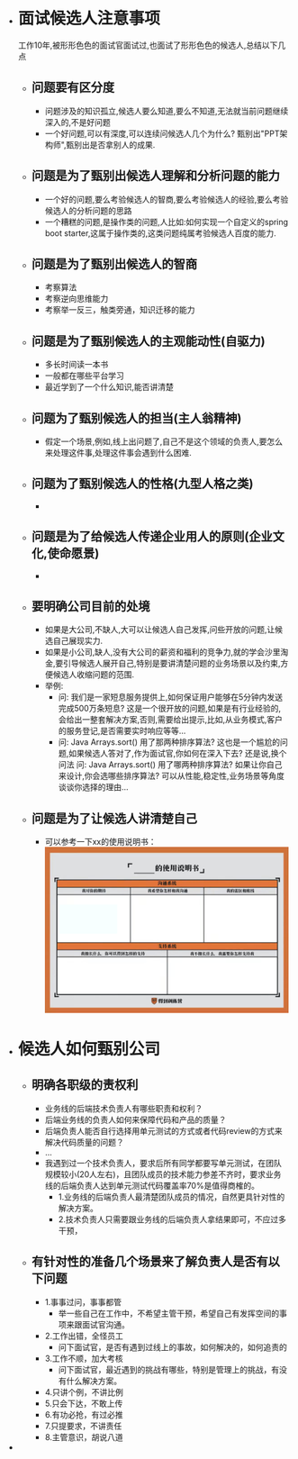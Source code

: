 - # 面试候选人注意事项
  
  工作10年,被形形色色的面试官面试过,也面试了形形色色的候选人,总结以下几点
	- ## 问题要有区分度
		- 问题涉及的知识孤立,候选人要么知道,要么不知道,无法就当前问题继续深入的,不是好问题
		- 一个好问题,可以有深度,可以连续问候选人几个为什么? 甄别出"PPT架构师",甄别出是否拿别人的成果.
	- ## 问题是为了甄别出候选人理解和分析问题的能力
		- 一个好的问题,要么考验候选人的智商,要么考验候选人的经验,要么考验候选人的分析问题的思路
		- 一个糟糕的问题,是操作类的问题,人比如:如何实现一个自定义的spring boot starter,这属于操作类的,这类问题纯属考验候选人百度的能力.
	- ## 问题是为了甄别出候选人的智商
		- 考察算法
		- 考察逆向思维能力
		- 考察举一反三，触类旁通，知识迁移的能力
	- ## 问题是为了甄别候选人的主观能动性(自驱力)
		- 多长时间读一本书
		- 一般都在哪些平台学习
		- 最近学到了一个什么知识,能否讲清楚
	- ## 问题为了甄别候选人的担当(主人翁精神)
		- 假定一个场景,例如,线上出问题了,自己不是这个领域的负责人,要怎么来处理这件事,处理这件事会遇到什么困难.
	- ## 问题为了甄别候选人的性格(九型人格之类)
		-
	- ## 问题是为了给候选人传递企业用人的原则(企业文化,使命愿景)
		-
	- ## 要明确公司目前的处境
		- 如果是大公司,不缺人,大可以让候选人自己发挥,问些开放的问题,让候选自己展现实力.
		- 如果是小公司,缺人,没有大公司的薪资和福利的竞争力,就的学会沙里淘金,要引导候选人展开自己,特别是要讲清楚问题的业务场景以及约束,方便候选人收缩问题的范围.
		- 举例:
			- 问: 我们是一家短息服务提供上,如何保证用户能够在5分钟内发送完成500万条短息?
			  这是一个很开放的问题,如果是有行业经验的,会给出一整套解决方案,否则,需要给出提示,比如,从业务模式,客户的服务登记,是否需要实时响应等等...
			- 问: Java Arrays.sort() 用了那两种排序算法?
			  这也是一个尴尬的问题,如果候选人答对了,作为面试官,你如何在深入下去?  还是说,换个问法
			  问: Java Arrays.sort() 用了哪两种排序算法? 如果让你自己来设计,你会选哪些排序算法? 可以从性能,稳定性,业务场景等角度谈谈你选择的理由...
	- ## 问题是为了让候选人讲清楚自己
		- 可以参考一下xx的使用说明书：
		  ![image.png](../assets/image_1650693379818_0.png)
- # 候选人如何甄别公司
	- ## 明确各职级的责权利
		- 业务线的后端技术负责人有哪些职责和权利？
		- 后端业务线的负责人如何来保障代码和产品的质量？
		- 后端负责人能否自行选择用单元测试的方式或者代码review的方式来解决代码质量的问题？
		- ...
		- 我遇到过一个技术负责人，要求后所有同学都要写单元测试，在团队规模较小(20人左右)，且团队成员的技术能力参差不齐时，要求业务线的后端负责人达到单元测试代码覆盖率70%是值得商榷的。
			- 1.业务线的后端负责人最清楚团队成员的情况，自然更具针对性的解决方案。
			- 2.技术负责人只需要跟业务线的后端负责人拿结果即可，不应过多干预，
	- ## 有针对性的准备几个场景来了解负责人是否有以下问题
		- 1.事事过问，事事都管
			- 举一些自己在工作中，不希望主管干预，希望自己有发挥空间的事项来跟面试官沟通。
		- 2.工作出错，全怪员工
			- 问下面试官，是否有遇到过线上的事故，如何解决的，如何追责的
		- 3.工作不顺，加大考核
			- 问下面试官，最近遇到的挑战有哪些，特别是管理上的挑战，有没有什么解决方案。
		- 4.只讲个例，不讲比例
		- 5.只会下达，不敢上传
		- 6.有功必抢，有过必推
		- 7.只提要求，不讲责任
		- 8.主管意识，胡说八道
-